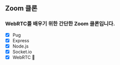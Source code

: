 ## Zoom 클론

### WebRTC를 배우기 위한 간단한 Zoom 클론입니다.

- [x] Pug
- [x] Express
- [x] Node.js
- [x] Socket.io
- [x] WebRTC 💎
